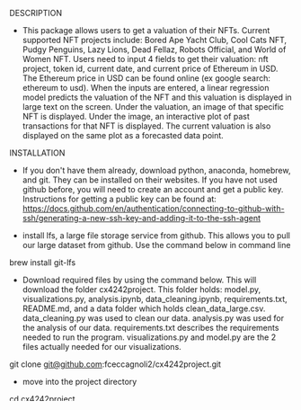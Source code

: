 DESCRIPTION
- This package allows users to get a valuation of their NFTs. Current supported NFT projects include: Bored Ape Yacht
Club, Cool Cats NFT, Pudgy Penguins, Lazy Lions, Dead Fellaz, Robots Official, and World of Women NFT. Users need to
input 4 fields to get their valuation: nft project, token id, current date, and current price of Ethereum in
USD. The Ethereum price in USD can be found online (ex google search: ethereum to usd). When the inputs are entered, a
linear regression model predicts the valuation of the NFT and this valuation is displayed in large text on the screen.
Under the valuation, an image of that specific NFT is displayed. Under the image, an interactive plot of past
transactions for that NFT is displayed. The current valuation is also displayed on the same plot as a forecasted data
point.

INSTALLATION
- If you don't have them already, download python, anaconda, homebrew, and git. They can be installed on their websites. 
If you have not used github before, you will need to create an account and get a public key. Instructions for getting a 
public key can be found at:
https://docs.github.com/en/authentication/connecting-to-github-with-ssh/generating-a-new-ssh-key-and-adding-it-to-the-ssh-agent

- install lfs, a large file storage service from github. This allows you to pull our large dataset from github. Use the 
command below in command line

brew install git-lfs

-  Download required files by using the command below. This will download the folder cx4242project. This folder
 holds: model.py, visualizations.py, analysis.ipynb, data_cleaning.ipynb, requirements.txt, README.md, and a data
 folder which holds clean_data_large.csv. data_cleaning.py was used to clean our data. analysis.py was used for 
 the analysis of our data. requirements.txt describes the requirements needed to run the program. visualizations.py and 
 model.py are the 2 files actually needed for our visualizations. 

git clone git@github.com:fceccagnoli2/cx4242project.git

- move into the project directory

cd cx4242project

- Create the environment by using:

conda create --name cx4242project

conda activate cx4242project

pip3 install -r requirements.txt                        

- Run the program by using:

streamlit run visualizations.py

- If for some reason any of the above steps fail, you can donwload all of the required files to run the app from the 
github page. Click code -> download zip. The requirements to run the file are in requirements.txt. 
https://github.com/fceccagnoli2/cx4242project

EXECUTION
- Begin by entering the four required fields: nft project, token id, current date, and current price of
Ethereum in USD. If any of the fields are left blank, the user will be asked to make sure all the fields are entered.
If incorrect data types are entered (for example: entering letters for the token id or price of ETH), an error message
will appear and the user will be asked to re-enter the information. When the information is entered, click 'Predict'.
If there are no transactions of this NFT in our database, we are unable to value the NFT and the user will be asked to
try a different NFT. Otherwise, the program will continue successfully.

There are a few ways to interact with the graph that is displayed. First, users can hover over data points
to see the date and specific price of the transaction. Users can also zoom in on any area of the chart by clicking on
the chart and making a box over the area they would like to zoom in on. To zoom back out, double click on the chart.
Users can also zoom in and out by clicking the zoom in and zoom out buttons above the cart. Users can navigate around
the chart by clicking the 'pan' button above the chart and dragging to where they want to navigate. Users can also
download the plot by clicking 'Download plot as a png' above the chart.

To see the valuation of a different NFT, simply fill in the form again and click submit. The new information will
appear.